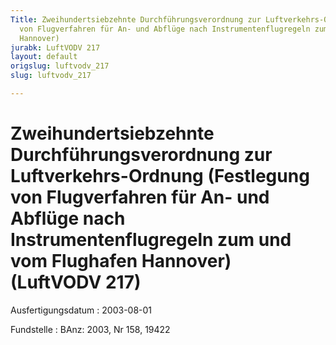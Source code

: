 ```yaml
---
Title: Zweihundertsiebzehnte Durchführungsverordnung zur Luftverkehrs-Ordnung (Festlegung
  von Flugverfahren für An- und Abflüge nach Instrumentenflugregeln zum und vom Flughafen
  Hannover)
jurabk: LuftVODV 217
layout: default
origslug: luftvodv_217
slug: luftvodv_217

---
```


# Zweihundertsiebzehnte Durchführungsverordnung zur Luftverkehrs-Ordnung (Festlegung von Flugverfahren für An- und Abflüge nach Instrumentenflugregeln zum und vom Flughafen Hannover) (LuftVODV 217)

Ausfertigungsdatum
:   2003-08-01

Fundstelle
:   BAnz: 2003, Nr 158, 19422

